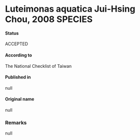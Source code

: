 Luteimonas aquatica Jui-Hsing Chou, 2008 SPECIES
=======

#### Status
ACCEPTED

#### According to
The National Checklist of Taiwan

#### Published in
null

#### Original name
null

### Remarks
null
